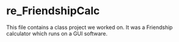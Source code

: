 # re_FriendshipCalc

This file contains a class project we worked on. It was a Friendship calculator which runs on a GUI software.
